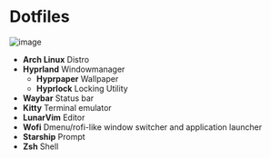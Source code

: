 # Dotfiles

![image](https://github.com/user-attachments/assets/3ee86d35-439c-4525-b42f-8ab1343218c5)

- **Arch Linux** Distro
- **Hyprland** Windowmanager
    - **Hyprpaper** Wallpaper
    - **Hyprlock** Locking Utility
- **Waybar** Status bar
- **Kitty** Terminal emulator
- **LunarVim** Editor
- **Wofi** Dmenu/rofi-like window switcher and application launcher
- **Starship** Prompt
- **Zsh** Shell
